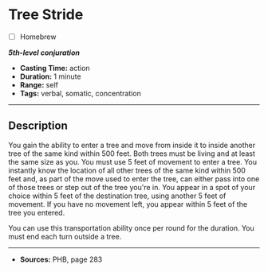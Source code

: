 # Tree Stride
- [ ] Homebrew

***5th-level conjuration***
- **Casting Time:** action
- **Duration:** 1 minute
- **Range:** self
- **Tags:** verbal, somatic, concentration

---

## Description
You gain the ability to enter a tree and move from inside it to inside another tree of the same kind within 500 feet.
Both trees must be living and at least the same size as you.
You must use 5 feet of movement to enter a tree.
You instantly know the location of all other trees of the same kind within 500 feet and, as part of the move used to enter the tree, can either pass into one of those trees or step out of the tree you're in.
You appear in a spot of your choice within 5 feet of the destination tree, using another 5 feet of movement.
If you have no movement left, you appear within 5 feet of the tree you entered.

You can use this transportation ability once per round for the duration.
You must end each turn outside a tree.

---

- **Sources:** PHB, page 283
